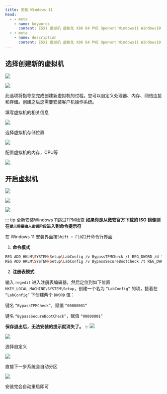```yaml
---
title: 安装 Windows 11
head:
  - - meta
    - name: keywords
      content: ESXi 虚拟机 虚拟化 X86 64 PVE Openwrt Windows11 Windows10 Windows12
  - - meta
    - name: description
      content: ESXi 虚拟机 虚拟化 X86 64 PVE Openwrt Windows11 Windows10 Windows12
---
```


<Links 
  l="https://www.starwindsoftware.com/starwind-v2v-converter"
  i='<svg t="1719407269517" class="icon" viewBox="0 0 1024 1024" version="1.1" xmlns="http://www.w3.org/2000/svg" p-id="6517" ><path d="M74.873 70.383h416.025q4.424 0 4.424 4.424v416.025q0 4.423-4.424 4.423H74.873q-4.424 0-4.424-4.423V74.807q0-4.424 4.424-4.424z" fill="#0099FF" p-id="6518"></path><path d="M530.536 70.383h421.157q1.858 0 1.858 1.858v421.156q0 1.858-1.858 1.858H530.536q-1.858 0-1.858-1.858V72.241q0-1.858 1.858-1.858z" fill="#00D9FC" p-id="6519"></path><path d="M74.873 528.745h416.025q4.424 0 4.424 4.423v416.025q0 4.424-4.424 4.424H74.873q-4.424 0-4.424-4.424V533.168q0-4.423 4.424-4.423z" fill="#0053FF" p-id="6520"></path><path d="M530.536 528.745h421.157q1.858 0 1.858 1.858v421.156q0 1.858-1.858 1.858H530.536q-1.858 0-1.858-1.858V530.603q0-1.858 1.858-1.858z" fill="#00B1EF" p-id="6521"></path></svg>'
  t="官网下载 Windows 11 "
/>

## 选择创建新的虚拟机

![](https://i.theovan.cn/docs/20240421192959.png)

![](https://i.theovan.cn/docs/20240421193033.png)

此选项将指导您完成创建新虚拟机的过程。您可以自定义处理器、内存、网络连接和存储。创建之后您需要安装客户机操作系统。

填写虚拟机的相关信息

![](https://i.theovan.cn/docs/20240421193110.png)

选择虚拟机存储位置

![](https://i.theovan.cn/docs/20240421193200.png)

配置虚拟机的内存，CPU等

![](https://i.theovan.cn/docs/20240421193238.png)

## 开启虚拟机

![](https://i.theovan.cn/docs/20240421193304.png)

![](https://i.theovan.cn/docs/20240421193558.png)

![](https://i.theovan.cn/docs/20240421193618.png)

::: tip 全新安装Windows 11跳过TPM检查
**如果你是从微软官方下载的 ISO 镜像则在`提示需要输入密钥阶段`进入到命令提示符**

在 Windows 11 安装界面按`Shift + F10`打开命令行界面

1. **命令模式**

```sh
REG ADD HKLM\SYSTEM\Setup\LabConfig /v BypassTPMCheck /t REG_DWORD /d 1
REG ADD HKLM\SYSTEM\Setup\LabConfig /v BypassSecureBootCheck /t REG_DWORD /d 1
```

2. **注册表模式**

输入 `regedit` 进入注册表编辑器，然后定位到如下位置 `HKEY_LOCAL_MACHINE\SYSTEM\Setup`，创建一个名为 `“LabConfig”` 的项，接着在 `“LabConfig”` 下创建两个 `DWORD` 值：

键名 `“BypassTPMCheck”`，赋值 `“00000001”`

键名 `“BypassSecureBootCheck”`，赋值 `“00000001”`

**保存退出后，无法安装的提示就消失了。**
:::
![](https://i.theovan.cn/docs/20240421194515.png)

![](https://i.theovan.cn/docs/20240421194619.png)

选择自定义

![](https://i.theovan.cn/docs/20240421194638.png)

直接下一步系统会自动分区

![](https://i.theovan.cn/docs/20240421194724.png)

安装完会自动重启即可
